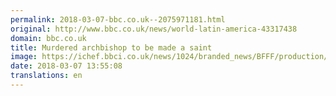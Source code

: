 ```yaml
---
permalink: 2018-03-07-bbc.co.uk--2075971181.html
original: http://www.bbc.co.uk/news/world-latin-america-43317438
domain: bbc.co.uk
title: Murdered archbishop to be made a saint
image: https://ichef.bbci.co.uk/news/1024/branded_news/BFFF/production/_100315194_cffeba4d-97bc-4925-8799-296a45497660.jpg
date: 2018-03-07 13:55:08
translations: en
---
```


